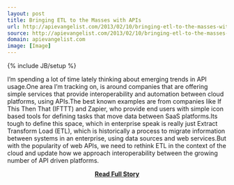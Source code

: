 ```yaml
---
layout: post
title: Bringing ETL to the Masses with APIs
url: http://apievangelist.com/2013/02/10/bringing-etl-to-the-masses-with-apis/
source: http://apievangelist.com/2013/02/10/bringing-etl-to-the-masses-with-apis/
domain: apievangelist.com
image: [Image]
---
```

{% include JB/setup %}<p>I&rsquo;m spending a lot of time lately thinking about emerging trends in API usage.One area I&rsquo;m tracking on, is around companies that are offering simple services that provide interoperability and automation between cloud platforms, using APIs.The best known examples are from companies like If This Then That (IFTTT) and Zapier, who provide end users with simple icon based tools for defining  tasks that move data between SaaS platforms.Its tough to define this space, which in enterprise speak is really just Extract Transform Load (ETL), which is historically a process to migrate information between systems in an enterprise, using data sources and web services.But with the popularity of web APIs, we need to rethink ETL in the context of the cloud and update how we approach interoperability between the growing number of API driven platforms.</p>
<center><p><a href="http://apievangelist.com/2013/02/10/bringing-etl-to-the-masses-with-apis/" style='padding:25px; font-sze:18px; font-weight: bold;'>Read Full Story</a></p></center>

